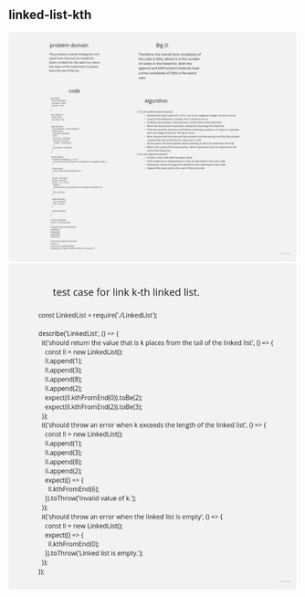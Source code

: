 ## linked-list-kth

![linked-list-kth](./Untitled%20(6).jpg)
![linked-list-kth-test](./Untitled%20(8).jpg)